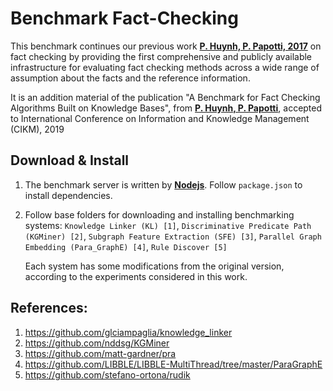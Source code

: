 # Benchmark Fact-Checking
This benchmark continues our previous work **[P. Huynh, P. Papotti, 2017](http://www.eurecom.fr/fr/publication/5468/download/data-publi-5468.pdf)** on fact checking by providing the first comprehensive and publicly available infrastructure for evaluating fact checking methods across a wide range of assumption about the facts and the reference information.

It is an addition material of the publication "A Benchmark for Fact Checking Algorithms Built on Knowledge Bases", from **[P. Huynh, P. Papotti](http://www.eurecom.fr/en/publication/5996/download/data-publi-5996.pdf)**, accepted to International Conference on Information and Knowledge Management (CIKM), 2019

## Download & Install
1. The benchmark server is written by **[Nodejs](https://nodejs.org/en/download/)**. Follow `package.json` to install dependencies.
2. Follow base folders for downloading and installing benchmarking systems: `Knowledge Linker (KL) [1]`, `Discriminative Predicate Path (KGMiner) [2]`, `Subgraph Feature Extraction (SFE) [3]`, `Parallel Graph Embedding (Para_GraphE) [4]`, `Rule Discover [5]` 
   
   Each system has some modifications from the original version, according to the experiments considered in this work.
   
## References:
1. https://github.com/glciampaglia/knowledge_linker
2. https://github.com/nddsg/KGMiner
3. https://github.com/matt-gardner/pra
4. https://github.com/LIBBLE/LIBBLE-MultiThread/tree/master/ParaGraphE
5. https://github.com/stefano-ortona/rudik







